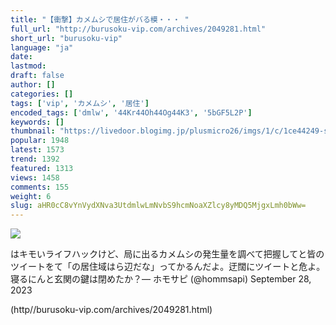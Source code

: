 ```yaml
---
title: "【衝撃】カメムシで居住がバる模・・・ "
full_url: "http://burusoku-vip.com/archives/2049281.html"
short_url: "burusoku-vip"
language: "ja"
date: 
lastmod: 
draft: false
author: []
categories: []
tags: ['vip', 'カメムシ', '居住']
encoded_tags: ['dmlw', '44Kr44Oh44Og44K3', '5bGF5L2P']
keywords: []
thumbnail: "https://livedoor.blogimg.jp/plusmicro26/imgs/1/c/1ce44249-s.png"
popular: 1948
latest: 1573
trend: 1392
featured: 1313
views: 1458
comments: 155
weight: 6
slug: aHR0cC8vYnVydXNva3UtdmlwLmNvbS9hcmNoaXZlcy8yMDQ5MjgxLmh0bWw=
---
```


![](https://livedoor.blogimg.jp/plusmicro26/imgs/1/c/1ce44249-s.png)

はキモいライフハックけど、局に出るカメムシの発生量を調べて把握してと皆のツイートをて「の居住域はら辺だな」ってかるんだよ。迂闊にツイートと危よ。寝るにんと玄関の鍵は閉めたか？— ホモサピ (@hommsapi) September 28, 2023

(http//burusoku-vip.com/archives/2049281.html)
